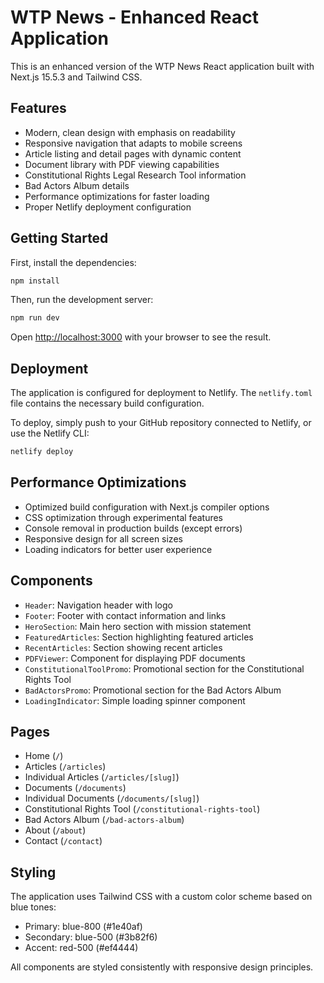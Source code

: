 # WTP News - Enhanced React Application

This is an enhanced version of the WTP News React application built with Next.js 15.5.3 and Tailwind CSS.

## Features

- Modern, clean design with emphasis on readability
- Responsive navigation that adapts to mobile screens
- Article listing and detail pages with dynamic content
- Document library with PDF viewing capabilities
- Constitutional Rights Legal Research Tool information
- Bad Actors Album details
- Performance optimizations for faster loading
- Proper Netlify deployment configuration

## Getting Started

First, install the dependencies:

```bash
npm install
```

Then, run the development server:

```bash
npm run dev
```

Open [http://localhost:3000](http://localhost:3000) with your browser to see the result.

## Deployment

The application is configured for deployment to Netlify. The `netlify.toml` file contains the necessary build configuration.

To deploy, simply push to your GitHub repository connected to Netlify, or use the Netlify CLI:

```bash
netlify deploy
```

## Performance Optimizations

- Optimized build configuration with Next.js compiler options
- CSS optimization through experimental features
- Console removal in production builds (except errors)
- Responsive design for all screen sizes
- Loading indicators for better user experience

## Components

- `Header`: Navigation header with logo
- `Footer`: Footer with contact information and links
- `HeroSection`: Main hero section with mission statement
- `FeaturedArticles`: Section highlighting featured articles
- `RecentArticles`: Section showing recent articles
- `PDFViewer`: Component for displaying PDF documents
- `ConstitutionalToolPromo`: Promotional section for the Constitutional Rights Tool
- `BadActorsPromo`: Promotional section for the Bad Actors Album
- `LoadingIndicator`: Simple loading spinner component

## Pages

- Home (`/`)
- Articles (`/articles`)
- Individual Articles (`/articles/[slug]`)
- Documents (`/documents`)
- Individual Documents (`/documents/[slug]`)
- Constitutional Rights Tool (`/constitutional-rights-tool`)
- Bad Actors Album (`/bad-actors-album`)
- About (`/about`)
- Contact (`/contact`)

## Styling

The application uses Tailwind CSS with a custom color scheme based on blue tones:
- Primary: blue-800 (#1e40af)
- Secondary: blue-500 (#3b82f6)
- Accent: red-500 (#ef4444)

All components are styled consistently with responsive design principles.